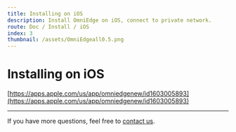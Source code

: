 ```yaml
---
title: Installing on iOS
description: Install OmniEdge on iOS, connect to private network.
route: Doc / Install / iOS
index: 3
thumbnail: /assets/OmniEdgeall0.5.png
---
```


# Installing on iOS

[https://apps.apple.com/us/app/omniedgenew/id1603005893](https://apps.apple.com/us/app/omniedgenew/id1603005893)


-----

If you have more questions, feel free to [contact us](mailto:support@omniedge.io).